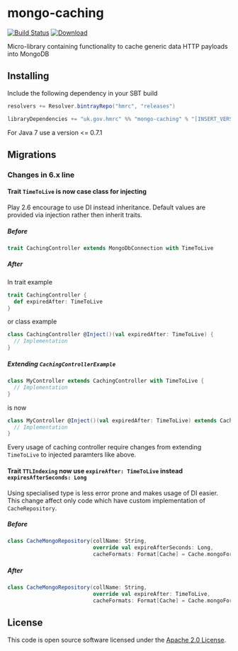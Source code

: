 # mongo-caching

[![Build Status](https://travis-ci.org/hmrc/mongo-caching.svg?branch=master)](https://travis-ci.org/hmrc/mongo-caching) [ ![Download](https://api.bintray.com/packages/hmrc/releases/mongo-caching/images/download.svg) ](https://bintray.com/hmrc/releases/mongo-caching/_latestVersion)

Micro-library containing functionality to cache generic data HTTP payloads into MongoDB

## Installing

Include the following dependency in your SBT build

``` scala
resolvers += Resolver.bintrayRepo("hmrc", "releases")

libraryDependencies += "uk.gov.hmrc" %% "mongo-caching" % "[INSERT_VERSION]"
```
For Java 7 use a version <= 0.7.1

## Migrations

### Changes in 6.x line

#### Trait `TimeToLive` is now case class for injecting

Play 2.6 encourage to use DI instead inheritance. Default values are provided via injection rather then inherit traits.

##### Before

```scala
trait CachingController extends MongoDbConnection with TimeToLive 
```
##### After
In trait example 
```scala
trait CachingController {
  def expiredAfter: TimeToLive
}
```
or class example
```scala
class CachingController @Inject()(val expiredAfter: TimeToLive) {
  // Implementation 
}
```

##### Extending `CachingControllerExample`
```scala
class MyController extends CachingController with TimeToLive {
  // Implementation 
}
```

is now

```scala
class MyController @Inject()(val expiredAfter: TimeToLive) extends CachingController {
  // Implementation 
}
````

Every usage of caching controller require changes from extending `TimeToLive` to injected paramters like above.

####

#### Trait `TTLIndexing` now use `expireAfter: TimeToLive` instead `expiresAfterSeconds: Long`

Using specialised type is less error prone and makes usage of DI easier. This change affect only code which
have custom implementation of `CacheRepository`. 

##### Before

```scala
class CacheMongoRepository(collName: String,
                           override val expireAfterSeconds: Long,
                           cacheFormats: Format[Cache] = Cache.mongoFormats)(implicit mongo: () => DB, ec: ExecutionContext)
```

##### After
```scala
class CacheMongoRepository(collName: String,
                           override val expireAfter: TimeToLive,
                           cacheFormats: Format[Cache] = Cache.mongoFormats)(implicit mongo: () => DB, ec: ExecutionContext)
```

#### 


## License ##
 
This code is open source software licensed under the [Apache 2.0 License]("http://www.apache.org/licenses/LICENSE-2.0.html").


